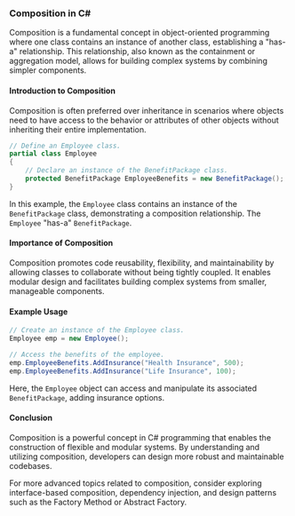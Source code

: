 ### Composition in C#

Composition is a fundamental concept in object-oriented programming where one class contains an instance of another class, establishing a "has-a" relationship. This relationship, also known as the containment or aggregation model, allows for building complex systems by combining simpler components.

#### Introduction to Composition

Composition is often preferred over inheritance in scenarios where objects need to have access to the behavior or attributes of other objects without inheriting their entire implementation.

```csharp
// Define an Employee class.
partial class Employee
{
    // Declare an instance of the BenefitPackage class.
    protected BenefitPackage EmployeeBenefits = new BenefitPackage();
}
```

In this example, the `Employee` class contains an instance of the `BenefitPackage` class, demonstrating a composition relationship. The `Employee` "has-a" `BenefitPackage`.

#### Importance of Composition

Composition promotes code reusability, flexibility, and maintainability by allowing classes to collaborate without being tightly coupled. It enables modular design and facilitates building complex systems from smaller, manageable components.

#### Example Usage

```csharp
// Create an instance of the Employee class.
Employee emp = new Employee();

// Access the benefits of the employee.
emp.EmployeeBenefits.AddInsurance("Health Insurance", 500);
emp.EmployeeBenefits.AddInsurance("Life Insurance", 100);
```

Here, the `Employee` object can access and manipulate its associated `BenefitPackage`, adding insurance options.

#### Conclusion

Composition is a powerful concept in C# programming that enables the construction of flexible and modular systems. By understanding and utilizing composition, developers can design more robust and maintainable codebases.

For more advanced topics related to composition, consider exploring interface-based composition, dependency injection, and design patterns such as the Factory Method or Abstract Factory.